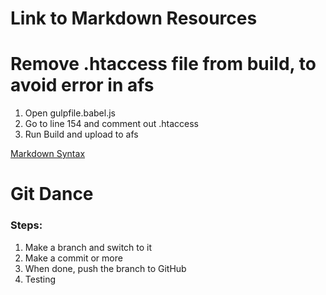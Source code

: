 # Link to Markdown Resources 
# Remove .htaccess file from build, to avoid error in afs
1. Open gulpfile.babel.js
2. Go to line 154 and comment out .htaccess
3. Run Build and upload to afs

[Markdown Syntax](https://www.markdownguide.org/basic-syntax/)

# Git Dance

### Steps:
1. Make a branch and switch to it
2. Make a commit or more
3. When done, push the branch to GitHub
4. Testing
